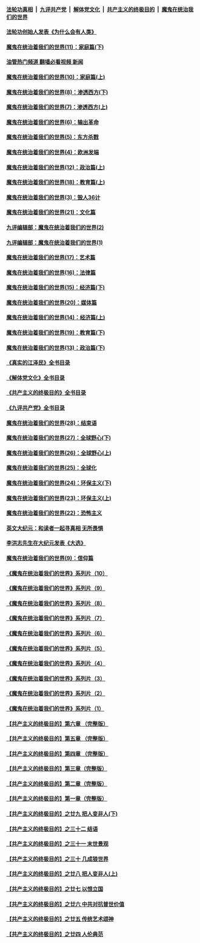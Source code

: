 ####  [法轮功真相](../../../../basic/blob/master/README.md?t=04170811) &nbsp;|&nbsp; [九评共产党](../../../../9ping.md/blob/master/README.md?t=04170811) &nbsp;|&nbsp; [解体党文化](../../../../jtdwh.md/blob/master/README.md?t=04170811)  &nbsp;|&nbsp; [共产主义的终极目的](../../../../gczydzjmd.md/blob/master/README.md?t=04170811) &nbsp;|&nbsp; [魔鬼在统治我们的世界](../../../../mgztzwmdsj.md/blob/master/README.md?t=04170811) 

#### [法轮功创始人发表《为什么会有人类》](../pages/nsc422/n13912117.md?t=04170811) 

#### [魔鬼在统治着我们的世界(11)：家庭篇(下)](../pages/nsc422/n10440961.md?t=04170811) 

#### [油管热门频道 翻墙必看视频 新闻](http://129.146.143.75:81/youtube.html?04170811)

#### [魔鬼在统治着我们的世界(10)：家庭篇(上)](../pages/nsc422/n10435448.md?t=04170811) 

#### [魔鬼在统治着我们的世界(8)：渗透西方(下)](../pages/nsc422/n10429603.md?t=04170811) 

#### [魔鬼在统治着我们的世界(7)：渗透西方(上)](../pages/nsc422/n10426013.md?t=04170811) 

#### [魔鬼在统治着我们的世界(6)：输出革命](../pages/nsc422/n10421536.md?t=04170811) 

#### [魔鬼在统治着我们的世界(5)：东方杀戮](../pages/nsc422/n10417707.md?t=04170811) 

#### [魔鬼在统治着我们的世界(4)：欧洲发端](../pages/nsc422/n10414890.md?t=04170811) 

#### [魔鬼在统治着我们的世界(12)：政治篇(上)](../pages/nsc422/n10444576.md?t=04170811) 

#### [魔鬼在统治着我们的世界(18)：教育篇(上)](../pages/nsc422/n10526970.md?t=04170811) 

#### [魔鬼在统治着我们的世界(3)：毁人36计](../pages/nsc422/n10411583.md?t=04170811) 

#### [魔鬼在统治着我们的世界(21)：文化篇](../pages/nsc422/n10597706.md?t=04170811) 

#### [九评编辑部：魔鬼在统治着我们的世界(2)](../pages/nsc422/n10410036.md?t=04170811) 

#### [九评编辑部：魔鬼在统治着我们的世界(1)](../pages/nsc422/n10406825.md?t=04170811) 

#### [魔鬼在统治着我们的世界(17)：艺术篇](../pages/nsc422/n10499093.md?t=04170811) 

#### [魔鬼在统治着我们的世界(16)：法律篇](../pages/nsc422/n10485969.md?t=04170811) 

#### [魔鬼在统治着我们的世界(15)：经济篇(下)](../pages/nsc422/n10469975.md?t=04170811) 

#### [魔鬼在统治着我们的世界(20)：媒体篇](../pages/nsc422/n10586579.md?t=04170811) 

#### [魔鬼在统治着我们的世界(14)：经济篇(上)](../pages/nsc422/n10457370.md?t=04170811) 

#### [魔鬼在统治着我们的世界(19)：教育篇(下)](../pages/nsc422/n10564808.md?t=04170811) 

#### [魔鬼在统治着我们的世界(13)：政治篇(下)](../pages/nsc422/n10448270.md?t=04170811) 

#### [《真实的江泽民》全书目录](../pages/nsc422/n13721399.md?t=04170811) 

#### [《解体党文化》全书目录](../pages/nsc422/n13721157.md?t=04170811) 

#### [《共产主义的终极目的》全书目录](../pages/nsc422/n13721048.md?t=04170811) 

#### [《九评共产党》全书目录](../pages/nsc422/n13708085.md?t=04170811) 

#### [魔鬼在统治着我们的世界(28)：结束语](../pages/nsc422/n10936246.md?t=04170811) 

#### [魔鬼在统治着我们的世界(27)：全球野心(下)](../pages/nsc422/n10928319.md?t=04170811) 

#### [魔鬼在统治着我们的世界(26)：全球野心(上)](../pages/nsc422/n10900318.md?t=04170811) 

#### [魔鬼在统治着我们的世界(25)：全球化](../pages/nsc422/n10788205.md?t=04170811) 

#### [魔鬼在统治着我们的世界(24)：环保主义(下)](../pages/nsc422/n10695307.md?t=04170811) 

#### [魔鬼在统治着我们的世界(23)：环保主义(上)](../pages/nsc422/n10688613.md?t=04170811) 

#### [魔鬼在统治着我们的世界(22)：恐怖主义](../pages/nsc422/n10614727.md?t=04170811) 

#### [英文大纪元：和读者一起寻真相 无所畏惧](../pages/nsc422/n12542027.md?t=04170811) 

#### [李洪志先生在大纪元发表《大选》](../pages/nsc422/n12534746.md?t=04170811) 

#### [魔鬼在统治着我们的世界(9)：信仰篇](../pages/nsc422/n10432159.md?t=04170811) 

#### [《魔鬼在统治着我们的世界》系列片（10）](../pages/nsc422/n12292670.md?t=04170811) 

#### [《魔鬼在统治着我们的世界》系列片（9）](../pages/nsc422/n12290859.md?t=04170811) 

#### [《魔鬼在统治着我们的世界》系列片（8）](../pages/nsc422/n12287445.md?t=04170811) 

#### [《魔鬼在统治着我们的世界》系列片（7）](../pages/nsc422/n12283425.md?t=04170811) 

#### [《魔鬼在统治着我们的世界》系列片（6）](../pages/nsc422/n12282314.md?t=04170811) 

#### [《魔鬼在统治着我们的世界》系列片（5）](../pages/nsc422/n12281419.md?t=04170811) 

#### [《魔鬼在统治着我们的世界》系列片（4）](../pages/nsc422/n12274024.md?t=04170811) 

#### [《魔鬼在统治着我们的世界》系列片（3）](../pages/nsc422/n12271322.md?t=04170811) 

#### [《魔鬼在统治着我们的世界》系列片（2）](../pages/nsc422/n12269049.md?t=04170811) 

#### [《魔鬼在统治着我们的世界》系列片（1）](../pages/nsc422/n12267575.md?t=04170811) 

#### [【共产主义的终极目的】第六章 （完整版）](../pages/nsc422/n11428913.md?t=04170811) 

#### [【共产主义的终极目的】第五章 （完整版）](../pages/nsc422/n11428912.md?t=04170811) 

#### [【共产主义的终极目的】第四章 （完整版）](../pages/nsc422/n11428907.md?t=04170811) 

#### [【共产主义的终极目的】第三章（完整版）](../pages/nsc422/n11428848.md?t=04170811) 

#### [【共产主义的终极目的】第二章（完整版）](../pages/nsc422/n11428831.md?t=04170811) 

#### [【共产主义的终极目的】第一章（完整版）](../pages/nsc422/n11417651.md?t=04170811) 

#### [【共产主义的终极目的】之廿九 把人变非人(下)](../pages/nsc422/n11344140.md?t=04170811) 

#### [【共产主义的终极目的】之三十二 结语](../pages/nsc422/n11360535.md?t=04170811) 

#### [【共产主义的终极目的】之三十一 末世景观](../pages/nsc422/n11351129.md?t=04170811) 

#### [【共产主义的终极目的】之三十 几成狼世界](../pages/nsc422/n11348280.md?t=04170811) 

#### [【共产主义的终极目的】之廿八 把人变非人(上)](../pages/nsc422/n11340492.md?t=04170811) 

#### [【共产主义的终极目的】之廿七 以恨立国](../pages/nsc422/n11336944.md?t=04170811) 

#### [【共产主义的终极目的】之廿六 中共对抗普世价值](../pages/nsc422/n11324785.md?t=04170811) 

#### [【共产主义的终极目的】之廿五 传统艺术颂神](../pages/nsc422/n11296396.md?t=04170811) 

#### [【共产主义的终极目的】之廿四 人伦典范](../pages/nsc422/n11296397.md?t=04170811) 

<img src='http://gfw-breaker.win/goodnews/indexes/nsc422.md' width='0px' height='0px'/>
